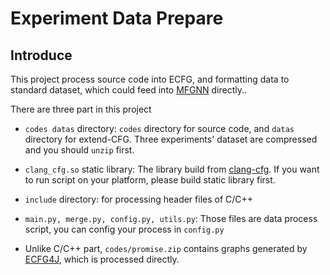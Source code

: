 # Experiment Data Prepare

## Introduce
This project process source code into ECFG, and formatting data to standard dataset, which could feed into [MFGNN](https://) directly..

There are three part in this project
* `codes datas` directory: `codes` directory for source code, and `datas` directory for extend-CFG. Three experiments' dataset are compressed and you should `unzip` first.

* `clang_cfg.so` static library: The library build from [clang-cfg](https://github.com/zzhzz/clang-cfg). If you want to run script on your platform, please build static library first.

* `include` directory: for processing header files of C/C++

* `main.py, merge.py, config.py, utils.py`: Those files are data process script, you can config your process in `config.py`

* Unlike C/C++ part, `codes/promise.zip` contains graphs generated by [ECFG4J](https://github.com/zzhzz/ECFG4J), which is processed directly.